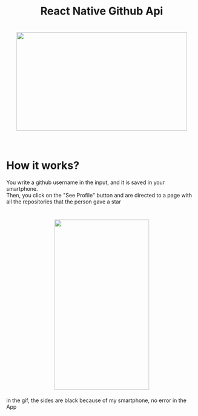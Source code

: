 <h1 align="center">
  React Native Github Api
  <br />
</h1>

<h1 align="center">
  <img src="https://hackernoon.com/hn-images/1*ub1DguhAtkCLvhUGuVGr6w.png" width="450px" height="260px" />
</h1>

<br />

# How it works?

You write a github username in the input, and it is saved in your smartphone. <br />
Then, you click on the "See Profile" button and are directed to a page with all the repositories that the person gave a star

<h1 align="center">
  <img src="./gifDemo.gif" width="250px" height="450px" />
</h1>

in the gif, the sides are black because of my smartphone, no error in the App
